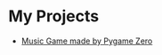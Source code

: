 # My Projects
 * [Music Game made by Pygame Zero](http://ninecloud2077.github.io/about/square.html)
